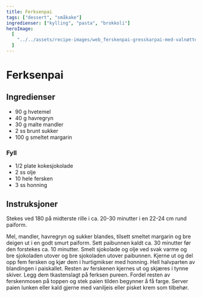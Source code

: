 ```yaml
---
title: Ferksenpai
tags: ["dessert", "småkake"]
ingredienser: ["kylling", "pasta", "brokkoli"]
heroImage:
  [
    "../../assets/recipe-images/web_ferskenpai-gresskarpai-med-valnøtter-plommepai-sesamfrøkake-med-kremtopp.jpg",
  ]
---
```


# Ferksenpai

## Ingredienser

- 90 g hvetemel
- 40 g havregryn
- 30 g malte mandler
- 2 ss brunt sukker
- 100 g smeltet margarin

### Fyll

- 1/2 plate kokesjokolade
- 2 ss olje
- 10 hele fersken
- 3 ss honning

## Instruksjoner

Stekes ved 180 på midterste rille i ca. 20-30 minutter i en 22-24 cm rund paiform.

Mel, mandler, havregryn og sukker blandes, tilsett smeltet margarin og bre deigen ut i en godt smurt paiform. Sett paibunnen kaldt ca. 30 minutter før den forstekes ca. 10 minutter. Smelt sjokolade og olje ved svak varme og bre sjokoladen utover og bre sjokoladen utover paibunnen. Kjerne ut og del opp fem fersken og kjør dem i hurtigmikser med honning. Hell halvparten av blandingen i paiskallet. Resten av ferskenen kjernes ut og skjæres i tynne skiver. Legg dem tkastenslagt på ferksen pureen. Fordel resten av ferskenmosen på toppen og stek paien tilden begynner å få farge. Server paien lunken eller kald gjerne med vaniljeis eller pisket krem som tilbehør.
